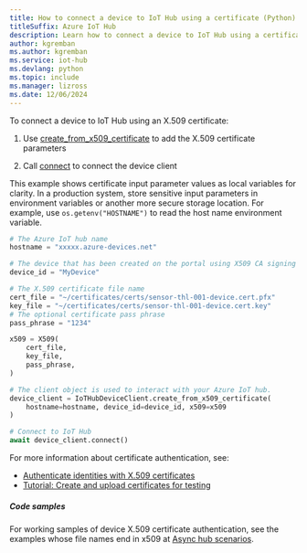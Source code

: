 ```yaml
---
title: How to connect a device to IoT Hub using a certificate (Python)
titleSuffix: Azure IoT Hub
description: Learn how to connect a device to IoT Hub using a certificate and the Azure IoT Hub SDK for Python.
author: kgremban
ms.author: kgremban
ms.service: iot-hub
ms.devlang: python
ms.topic: include
ms.manager: lizross
ms.date: 12/06/2024
---
```


To connect a device to IoT Hub using an X.509 certificate:

1. Use [create_from_x509_certificate](/python/api/azure-iot-device/azure.iot.device.iothubdeviceclient?#azure-iot-device-iothubdeviceclient-create-from-x509-certificate) to add the X.509 certificate parameters

1. Call [connect](/python/api/azure-iot-device/azure.iot.device.iothubdeviceclient?#azure-iot-device-iothubdeviceclient-connect) to connect the device client

This example shows certificate input parameter values as local variables for clarity. In a production system, store sensitive input parameters in environment variables or another more secure storage location. For example, use `os.getenv("HOSTNAME")` to read the host name environment variable.

```python
# The Azure IoT hub name
hostname = "xxxxx.azure-devices.net"

# The device that has been created on the portal using X509 CA signing or self-signing capabilities
device_id = "MyDevice"

# The X.509 certificate file name
cert_file = "~/certificates/certs/sensor-thl-001-device.cert.pfx"
key_file = "~/certificates/certs/sensor-thl-001-device.cert.key"
# The optional certificate pass phrase
pass_phrase = "1234"

x509 = X509(
    cert_file,
    key_file,
    pass_phrase,
)

# The client object is used to interact with your Azure IoT hub.
device_client = IoTHubDeviceClient.create_from_x509_certificate(
    hostname=hostname, device_id=device_id, x509=x509
)

# Connect to IoT Hub
await device_client.connect()
```

For more information about certificate authentication, see:

* [Authenticate identities with X.509 certificates](/azure/iot-hub/authenticate-authorize-x509)
* [Tutorial: Create and upload certificates for testing](/azure/iot-hub/tutorial-x509-test-certs)

##### Code samples

For working samples of device X.509 certificate authentication, see the examples whose file names end in x509 at [Async hub scenarios](https://github.com/Azure/azure-iot-sdk-python/tree/main/samples/async-hub-scenarios).
